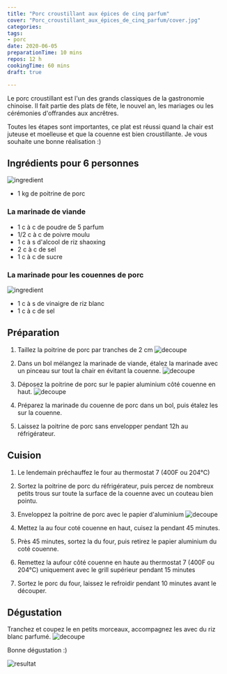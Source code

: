 ```yaml
---
title: "Porc croustillant aux épices de cinq parfum"
cover: "Porc_croustillant_aux_épices_de_cinq_parfum/cover.jpg"
categories:
tags:
- porc
date: 2020-06-05
preparationTime: 10 mins
repos: 12 h
cookingTime: 60 mins
draft: true

---
```

Le porc croustillant est l'un des grands classiques de la gastronomie chinoise. Il fait partie des plats de fête, le nouvel an, les mariages ou les cérémonies d'offrandes aux ancrêtres.
<!--more--> 
Toutes les étapes sont importantes, ce plat est réussi quand la chair est juteuse et moelleuse et que la couenne est bien croustillante. Je vous souhaite une bonne réalisation :)

## Ingrédients pour 6 personnes

![ingredient](01.jpg)

- 1 kg de poitrine de porc 

### La marinade de viande

- 1 c à c de poudre de 5 parfum
- 1/2 c à c de poivre moulu
- 1 c à s d'alcool de riz shaoxing
- 2 c à c de sel
- 1 c à c de sucre

###  La marinade pour les couennes de porc

![ingredient](02.jpg)
- 1 c à s de vinaigre de riz blanc
- 1 c à c de sel

## Préparation ##

1. Taillez la poitrine de porc par tranches de 2 cm 
![decoupe](03.jpg)
 
2. Dans un bol mélangez la marinade de viande, étalez la marinade avec un pinceau sur tout la chair en évitant la couenne.
![decoupe](04.jpg)

3. Déposez la poitrine de porc sur le papier aluminium côté couenne en haut.
![decoupe](05.jpg)

4. Préparez la marinade du couenne de porc dans un bol, puis étalez les sur la couenne.

5. Laissez la poitrine de porc sans envelopper pendant 12h au réfrigérateur.


## Cuision ##

1. Le lendemain préchauffez le four au thermostat 7 (400F ou 204°C)
2. Sortez la poitrine de porc du réfrigérateur, puis percez de nombreux petits trous sur toute la surface de la couenne avec un couteau bien pointu.
3. Enveloppez la poitrine de porc avec le papier d'aluminium
![decoupe](07.jpg)

4. Mettez la au four coté couenne en haut, cuisez la pendant 45 minutes.
5. Près 45 minutes, sortez la du four, puis retirez le papier aluminium du coté couenne.
6. Remettez la aufour côté couenne en haute au thermostat 7 (400F ou 204°C) uniquement avec le grill supérieur pendant 15 minutes
7. Sortez le porc du four, laissez le refroidir pendant 10 minutes avant le découper.


## Dégustation ##

Tranchez et coupez le en petits morceaux, accompagnez les avec du riz blanc parfumé. 
![decoupe](08.jpg)

Bonne dégustation :)

![resultat](cover.jpg)